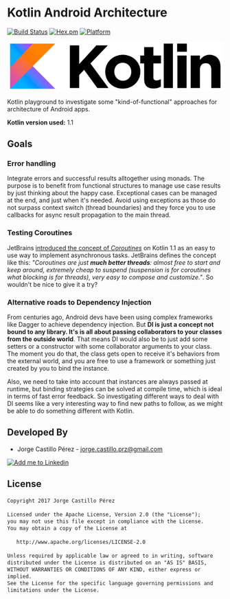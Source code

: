 Kotlin Android Architecture
===========================
[![Build Status](https://travis-ci.org/JorgeCastilloPrz/KotlinAndroidArchitecture.svg?branch=master)](https://travis-ci.org/JorgeCastilloPrz/KotlinAndroidArchitecture)
[![Hex.pm](https://img.shields.io/hexpm/l/plug.svg)](http://www.apache.org/licenses/LICENSE-2.0) [![Platform](https://img.shields.io/badge/platform-android-green.svg)](http://developer.android.com/index.html)

![Kotlin logo](./assets/medium_logo.png)

Kotlin playground to investigate some "kind-of-functional" approaches for architecture of Android apps.

**Kotlin version used:** 1.1

## Goals

### Error handling
Integrate errors and successful results alltogether using monads. The purpose is to benefit from functional structures to manage use case results by just thinking about the happy case. Exceptional cases can be managed at the end, and just when it's needed. Avoid using exceptions as those do not surpass context switch (thread boundaries) and they force you to use callbacks for async result propagation to the main thread.

### Testing Coroutines
JetBrains [introduced the concept of *Coroutines*](https://blog.jetbrains.com/kotlin/2017/03/kotlin-1-1/) on Kotlin 1.1 as an easy to use way to implement asynchronous tasks. JetBrains defines the concept like this: *"Coroutines are just **much better threads**: almost free to start and keep around, extremely cheap to suspend (suspension is for coroutines what blocking is for threads), very easy to compose and customize."*. So wouldn't be nice to give it a try?

### Alternative roads to Dependency Injection
From centuries ago, Android devs have been using complex frameworks like Dagger to achieve dependency injection. But **DI is just a concept not bound to any library. It's is all about passing collaborators to your classes from the outside world**. That means DI would also be to just add some setters or a constructor with some collaborator arguments to your class. The moment you do that, the class gets open to receive it's behaviors from the external world, and you are free to use a framework or something just created by you to bind the instance.

Also, we need to take into account that instances are always passed at runtime, but binding strategies can be solved at compile time, which is ideal in terms of fast error feedback. So investigating different ways to deal with DI seems like a very interesting way to find new paths to follow, as we might be able to do something different with Kotlin.

Developed By
------------
* Jorge Castillo Pérez - <jorge.castillo.prz@gmail.com>

<a href="https://www.linkedin.com/in/jorgecastilloprz">
  <img alt="Add me to Linkedin" src="https://github.com/JorgeCastilloPrz/EasyMVP/blob/master/art/linkedin.png" />
</a>

License
-------

    Copyright 2017 Jorge Castillo Pérez

    Licensed under the Apache License, Version 2.0 (the "License");
    you may not use this file except in compliance with the License.
    You may obtain a copy of the License at

       http://www.apache.org/licenses/LICENSE-2.0

    Unless required by applicable law or agreed to in writing, software
    distributed under the License is distributed on an "AS IS" BASIS,
    WITHOUT WARRANTIES OR CONDITIONS OF ANY KIND, either express or implied.
    See the License for the specific language governing permissions and
    limitations under the License.

